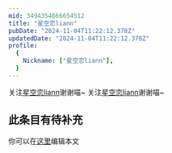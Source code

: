 ```yaml
---
mid: 3494354666654512
title: "星空恋liann"
pubDate: "2024-11-04T11:22:12.378Z"
updatedDate: "2024-11-04T11:22:12.378Z"
profile:
  {
    Nickname: ["星空恋liann"],
  }
---
```


关注[星空恋liann](https://space.bilibili.com/3494354666654512)谢谢喵~ 关注[星空恋liann](https://space.bilibili.com/3494354666654512)谢谢喵~

## 此条目有待补充
你可以在[这里](https://github.com/Yuhanawa/VTuber.ICU/edit/master/src/content/v/星空恋liann/index.md)编辑本文
